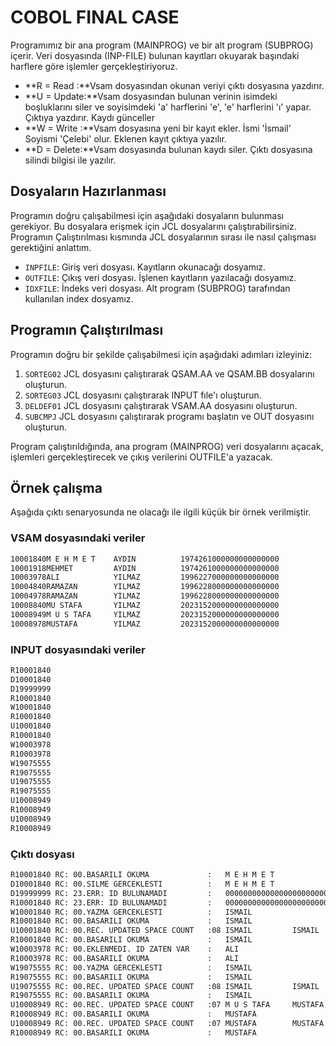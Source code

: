 # COBOL FINAL CASE

Programımız bir ana program (MAINPROG) ve bir alt program (SUBPROG) içerir. Veri dosyasında (INP-FILE) bulunan kayıtları okuyarak başındaki harflere göre işlemler gerçekleştiriyoruz. 
- **R = Read  :**Vsam dosyasından okunan veriyi çıktı dosyasına yazdırır.
- **U = Update:**Vsam dosyasından bulunan verinin isimdeki boşluklarını siler ve soyisimdeki 'a' harflerini 'e', 'e' harflerini 'ı' yapar. Çıktıya yazdırır. Kaydı günceller
- **W = Write :**Vsam dosyasına yeni bir kayıt ekler. İsmi 'İsmail' Soyismi 'Çelebi' olur. Eklenen kayıt çıktıya yazılır.
- **D = Delete:**Vsam dosyasında bulunan kaydı siler. Çıktı dosyasına silindi bilgisi ile yazılır.

## Dosyaların Hazırlanması

Programın doğru çalışabilmesi için aşağıdaki dosyaların bulunması gerekiyor. Bu dosyalara erişmek için JCL dosyalarını çalıştırabilirsiniz. Programın Çalıştırılması kısmında JCL dosyalarının sırası ile nasıl çalışması gerektiğini anlattım. 

- `INPFILE`: Giriş veri dosyası. Kayıtların okunacağı dosyamız.
- `OUTFILE`: Çıkış veri dosyası. İşlenen kayıtların yazılacağı dosyamız.
- `IDXFILE`: İndeks veri dosyası. Alt program (SUBPROG) tarafından kullanılan index dosyamız.


## Programın Çalıştırılması

Programın doğru bir şekilde çalışabilmesi için aşağıdaki adımları izleyiniz:

1. `SORTEG02` JCL dosyasını çalıştırarak QSAM.AA ve QSAM.BB dosyalarını oluşturun.
2. `SORTEG03` JCL dosyasını çalıştırarak INPUT fıle'ı oluşturun.
3. `DELDEF01` JCL dosyasını çalıştırarak VSAM.AA dosyasını oluşturun.
4. `SUBCMPJ` JCL dosyasını çalıştırarak programı başlatın ve OUT dosyasını oluşturun.

Program çalıştırıldığında, ana program (MAINPROG) veri dosyalarını açacak, işlemleri gerçekleştirecek ve çıkış verilerini OUTFILE'a yazacak.

## Örnek çalışma

Aşağıda çıktı senaryosunda ne olacağı ile ilgili küçük bir örnek verilmiştir.

### VSAM dosyasındaki veriler

```bash
10001840M E H M E T    AYDIN          1974261000000000000000
10001918MEHMET         AYDIN          1974261000000000000000
10003978ALI            YILMAZ         1996227000000000000000
10004840RAMAZAN        YILMAZ         1996228000000000000000
10004978RAMAZAN        YILMAZ         1996228000000000000000
10008840MU STAFA       YILMAZ         2023152000000000000000
10008949M U S TAFA     YILMAZ         2023152000000000000000
10008978MUSTAFA        YILMAZ         2023152000000000000000
```
### INPUT dosyasındaki veriler

```bash
R10001840
D10001840
D19999999
R10001840
W10001840
R10001840
U10001840
R10001840
W10003978
R10003978
W19075555
R19075555
U19075555
R19075555
U10008949
R10008949
U10008949
R10008949
```
### Çıktı dosyası

```bash
R10001840 RC: 00.BASARILI OKUMA             :   M E H M E T                   AYDIN                         
D10001840 RC: 00.SILME GERCEKLESTI          :   M E H M E T                   AYDIN                         
D19999999 RC: 23.ERR: ID BULUNAMADI         :   000000000000000000000000000000000000000000000000000000000000
R10001840 RC: 23.ERR: ID BULUNAMADI         :   000000000000000000000000000000000000000000000000000000000000
W10001840 RC: 00.YAZMA GERCEKLESTI          :   ISMAIL                        CELEBI                        
R10001840 RC: 00.BASARILI OKUMA             :   ISMAIL                        CELEBI                        
U10001840 RC: 00.REC. UPDATED SPACE COUNT   :08 ISMAIL         ISMAIL         CELEBI         CILIBI         
R10001840 RC: 00.BASARILI OKUMA             :   ISMAIL                        CILIBI                        
W10003978 RC: 00.EKLENMEDI. ID ZATEN VAR    :   ALI                           YILMAZ                        
R10003978 RC: 00.BASARILI OKUMA             :   ALI                           YILMAZ                        
W19075555 RC: 00.YAZMA GERCEKLESTI          :   ISMAIL                        CELEBI                        
R19075555 RC: 00.BASARILI OKUMA             :   ISMAIL                        CELEBI                        
U19075555 RC: 00.REC. UPDATED SPACE COUNT   :08 ISMAIL         ISMAIL         CELEBI         CILIBI         
R19075555 RC: 00.BASARILI OKUMA             :   ISMAIL                        CILIBI                        
U10008949 RC: 00.REC. UPDATED SPACE COUNT   :07 M U S TAFA     MUSTAFA        YILMAZ         YILMEZ         
R10008949 RC: 00.BASARILI OKUMA             :   MUSTAFA                       YILMEZ                        
U10008949 RC: 00.REC. UPDATED SPACE COUNT   :07 MUSTAFA        MUSTAFA        YILMEZ         YILMIZ         
R10008949 RC: 00.BASARILI OKUMA             :   MUSTAFA                       YILMIZ                        
```
